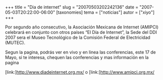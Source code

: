 +++
title = "Dia de internet"
slug = "20070503202242136"
date = "2007-05-03T20:22:00-06:00"
[taxonomies]
tema = ["noticias"]
autor = ["xiyo"]
+++

Por segundo año consecutivo, la Asociación Mexicana de Internet (AMIPCI)
celebrará en conjunto con otros países “El Día de Internet”, la Sede del
DDI 2007 sera el Museo Tecnológico de la Comisión Federal de
Electricidad (MUTEC).

Segun la pagina, podrás ver en vivo y en linea las conferencias, este 17
de Mayo, si te interesa, chequen las conferencias y mas información en
la pagina

\[link:\]<a href="http://www.diadeinternet.org.mx/">http://www.diadeinternet.org.mx/</a>
o
\[link:\]<a href="http://www.amipci.org.mx/">http://www.amipci.org.mx/</a>
